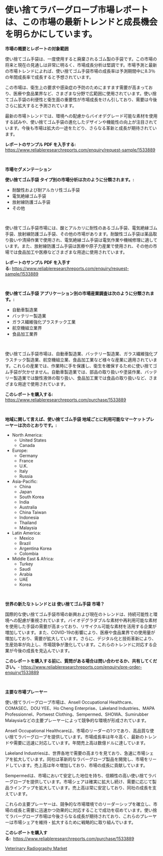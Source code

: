 <p><h1>使い捨てラバーグローブ市場レポートは、この市場の最新トレンドと成長機会を明らかにしています。</h1></p><p><strong>市場の概要とレポートの対象範囲</strong></p>
<p><p>使い捨てゴム手袋は、一度使用すると廃棄されるゴム製の手袋です。この市場の将来と現在の見通しは非常に明るく、市場成長分析は堅調です。市場予測と最新の市場トレンドによれば、使い捨てゴム手袋市場の成長率は予測期間中に8.3％の年間成長率で成長すると予想されています。</p><p>この市場は、衛生上の要求や感染症の予防のためにますます需要が高まっており、医療や食品業界など、さまざまな分野で広範囲に使用されています。使い捨てゴム手袋の利便性と衛生面の重要性が市場成長をけん引しており、需要は今後さらに拡大すると予測されています。</p><p>最新の市場トレンドでは、環境への配慮からバイオデグレード可能な素材を使用する試みや、使い捨てゴム手袋の進化したデザインや機能性の向上が注目されています。今後も市場は拡大の一途をたどり、さらなる革新と成長が期待されています。</p></p>
<p><strong>レポートのサンプル PDF を入手する:</strong> <a href="https://www.reliableresearchreports.com/enquiry/request-sample/1533889">https://www.reliableresearchreports.com/enquiry/request-sample/1533889</a></p>
<p>&nbsp;</p>
<p><strong>市場セグメンテーション</strong></p>
<p><strong>使い捨てゴム手袋 タイプ別の市場分析は次のように分類されます。:</strong></p>
<p><ul><li>耐酸性および耐アルカリ性ゴム手袋</li><li>電気絶縁ゴム手袋</li><li>放射線防護ゴム手袋</li><li>その他</li></ul></p>
<p>&nbsp;</p>
<p><p>使い捨てゴム手袋市場には、酸とアルカリに耐性のあるゴム手袋、電気絶縁ゴム手袋、放射線防護ゴム手袋、その他の市場があります。耐酸性ゴム手袋は薬品取り扱いや清掃作業で使用され、電気絶縁ゴム手袋は電気作業や機械修理に適しています。また、放射線防護ゴム手袋は医療や原子力産業で使用され、その他の市場では食品加工や医療などさまざまな用途に使用されています。</p></p>
<p><strong>レポートのサンプル PDF を入手する:</strong>&nbsp;<a href="https://www.reliableresearchreports.com/enquiry/request-sample/1533889">https://www.reliableresearchreports.com/enquiry/request-sample/1533889</a></p>
<p>&nbsp;</p>
<p><strong> 使い捨てゴム手袋 アプリケーション別の市場産業調査は次のように分類されます。:</strong></p>
<p><ul><li>自動車製造業</li><li>バッテリー製造業</li><li>ガラス繊維強化プラスチック工業</li><li>航空機組立業界</li><li>食品加工業界</li></ul></p>
<p>&nbsp;</p>
<p><p>使い捨てゴム手袋市場は、自動車製造業、バッテリー製造業、ガラス繊維強化プラスチック製造業、航空機組立業、食品加工業など様々な産業に適用されています。これらの産業では、作業時に手を保護し、衛生を確保するために使い捨てゴム手袋が欠かせません。自動車製造業では、部品の取り扱いや塗装作業、バッテリー製造業では酸性液体の取り扱い、食品加工業では食品の取り扱いなど、さまざまな用途で使用されています。</p></p>
<p><strong>このレポートを購入する:</strong>&nbsp; <a href="https://www.reliableresearchreports.com/purchase/1533889">https://www.reliableresearchreports.com/purchase/1533889</a></p>
<p>&nbsp;</p>
<p><strong>地域に関して言えば、使い捨てゴム手袋 地域ごとに利用可能なマーケットプレーヤーは次のとおりです。:</strong></p>
<p><ul>
    <li>
        North America:
        <ul>
            <li>United States</li>
            <li>Canada</li>
        </ul>
    </li>
    <li>
        Europe:
        <ul>
            <li>Germany</li>
            <li>France</li>
            <li>U.K.</li>
            <li>Italy</li>
            <li>Russia</li>
        </ul>
    </li>
    <li>
        Asia-Pacific:
        <ul>
            <li>China</li>
            <li>Japan</li>
            <li>South Korea</li>
            <li>India</li>
            <li>Australia</li>
            <li>China Taiwan</li>
            <li>Indonesia</li>
            <li>Thailand</li>
            <li>Malaysia</li>
        </ul>
    </li>
    <li>
        Latin America:
        <ul>
            <li>Mexico</li>
            <li>Brazil</li>
            <li>Argentina Korea</li>
            <li>Colombia</li>
        </ul>
    </li>
    <li>
        Middle East & Africa:
        <ul>
            <li>Turkey</li>
            <li>Saudi</li>
            <li>Arabia</li>
            <li>UAE</li>
            <li>Korea</li>
        </ul>
    </li>
    </ul></p>
<p>&nbsp;</p>
<p><strong>世界の新たなトレンドとは 使い捨てゴム手袋 市場？</strong></p>
<p><p>国際的な使い捨てゴム手袋市場の新興および現在のトレンドは、持続可能性と環境への配慮が重視されています。バイオデグラダブルな素材や再利用可能な素材を使用した手袋の需要が高まっており、リサイクル可能な素材を活用する企業が増加しています。また、COVID-19の影響により、医療や食品業界での使用量が増加しており、需要が拡大しています。さらに、デジタル化と技術革新により、生産効率が向上し、市場競争が激化しています。これらのトレンドに対応する企業が今後の成長を見込んでいます。</p></p>
<p><strong>このレポートを購入する前に、質問がある場合は問い合わせるか、共有してください。</strong>- <a href="https://www.reliableresearchreports.com/enquiry/pre-order-enquiry/1533889">https://www.reliableresearchreports.com/enquiry/pre-order-enquiry/1533889</a></p>
<p>&nbsp;</p>
<p><strong>主要な市場プレーヤー</strong></p>
<p><p>使い捨てラバーグローブ市場は、Ansell Occupational Healthcare、COMASEC、DOU YEE、Ho Cheng Enterprise、Lakeland Industries、MAPA Professionnel、Portwest Clothing、Sempermed、SHOWA、Sumirubber Malaysiaなどの主要プレーヤーによって競争的な環境が形成されています。</p><p>Ansell Occupational Healthcareは、市場のリーダーの1つであり、高品質な使い捨てラバーグローブを提供しています。市場成長率は年々高く、最新のトレンドや需要に迅速に対応しています。年間売上高は数億ドルに達しています。</p><p>Lakeland Industriesは、世界各地で需要の高まりを見ており、急速に市場シェアを拡大しています。同社は革新的なラバーグローブ製品を開発し、市場をリードしています。売上高は年々増加しており、市場の成長に貢献しています。</p><p>Sempermedは、市場において安定した地位を持ち、信頼性の高い使い捨てラバーグローブを提供しています。市場シェアは確実に拡大し続け、需要に応じて製品ラインアップを拡大しています。売上高は常に安定しており、同社の成長を支えています。</p><p>これらの主要プレーヤーは、競争的な市場環境でのリーダーシップを確立し、市場の成長と需要に迅速かつ効果的に対応することで成功を収めています。使い捨てラバーグローブ市場は今後さらなる成長が期待されており、これらのプレーヤーは市場シェアを維持・拡大するために戦略的に取り組んでいます。</p></p>
<p><strong>このレポートを購入する:</strong>&nbsp;&nbsp;<a href="https://www.reliableresearchreports.com/purchase/1533889">https://www.reliableresearchreports.com/purchase/1533889</a></p>
<p><p><a href="https://silk-columnist-571.notion.site/Veterinary-Radiography-Market-Centers-on-Aspects-such-as-Market-Growth-Market-Share-Market-Opportu-d9e85ede27a54affa3a4096a77a52b10">Veterinary Radiography Market</a></p></p>